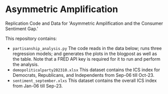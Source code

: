 # Asymmetric Amplification
Replication Code and Data for 'Asymmetric Amplification and the Consumer Sentiment Gap.'

This repository contains:

- `partisanship_analysis.py` The code reads in the data below; runs three regression models; and generates the plots in the blogpost as well as the table. Note that a FRED API key is required for it to run and perform the analysis.
- `demopoliticalparty202310.xlsx` This dataset contains the ICS index for Democrats, Republicans, and Independents from Sep-06 till Oct-23.
- `sentiment_september.xlxs` This dataset contains the overall ICS index from Jan-06 till Sep-23.
